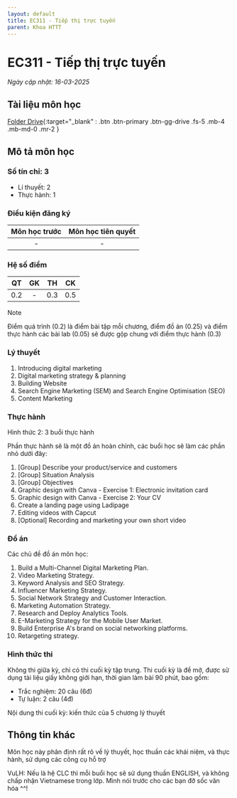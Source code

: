 ```yaml
---
layout: default
title: EC311 - Tiếp thị trực tuyến
parent: Khoa HTTT
---
```


# EC311 - Tiếp thị trực tuyến

*Ngày cập nhật: 16-03-2025*
## Tài liệu môn học

[Folder Drive](https://drive.google.com/drive/folders/1VXJF7yq1OyT0wHUwLbx887DQFp2YX0oH?usp=sharing){:target="_blank" : .btn .btn-primary .btn-gg-drive .fs-5 .mb-4 .mb-md-0 .mr-2 }

## Mô tả môn học

### Số tín chỉ: 3
- Lí thuyết: 2
- Thực hành: 1

### Điều kiện đăng ký

| Môn học trước| Môn học tiên quyết  |
|------|-----|
| <center> - </center>| <center>-</center>|

### Hệ số điểm

| QT   | GK  | TH  | CK  |
|------|-----|-----|-----|
| <center>0.2</center>| <center>-</center>| <center>0.3</center> | <center>0.5</center> |

>[!NOTE]
>Điểm quá trình (0.2) là điểm bài tập mỗi chương, điểm đồ án (0.25) và điểm thực hành các bài lab (0.05) sẽ được gộp chung với điểm thực hành (0.3)

### Lý thuyết

1. Introducing digital marketing
2. Digital marketing strategy & planning
3. Building Website
4. Search Engine Marketing (SEM) and Search Engine Optimisation (SEO)
5. Content Marketing

### Thực hành

Hình thức 2: 3 buổi thực hành

Phần thực hành sẽ là một đồ án hoàn chỉnh, các buổi học sẽ làm các phần nhỏ dưới đây:

1. [Group] Describe your product/service and customers
2. [Group] Situation Analysis
3. [Group] Objectives
4. Graphic design with Canva - Exercise 1: Electronic invitation card
5. Graphic design with Canva - Exercise 2: Your CV
6. Create a landing page using Ladipage
7. Editing videos with Capcut
8. [Optional] Recording and marketing your own short video

### Đồ án

Các chủ đề đồ án môn học:

1. Build a Multi-Channel Digital Marketing Plan.
2. Video Marketing Strategy.
3. Keyword Analysis and SEO Strategy.
4. Influencer Marketing Strategy.
5. Social Network Strategy and Customer Interaction.
6. Marketing Automation Strategy.
7. Research and Deploy Analytics Tools.
8. E-Marketing Strategy for the Mobile User Market.
9. Build Enterprise A's brand on social networking platforms.
10. Retargeting strategy.

### Hình thức thi

Không thi giữa kỳ, chỉ có thi cuối kỳ tập trung. Thi cuối kỳ là đề mở, được sử dụng tài liệu giấy không giới hạn, thời gian làm bài 90 phút, bao gồm:

- Trắc nghiệm: 20 câu (6đ)
- Tự luận: 2 câu (4đ)

Nội dung thi cuối kỳ: kiến thức của 5 chương lý thuyết

## Thông tin khác

Môn học này phân định rất rõ về lý thuyết, học thuần các khái niệm, và thực hành, sử dụng các công cụ hỗ trợ

VuLH: Nếu là hệ CLC thì mỗi buổi học sẽ sử dụng thuần ENGLISH, và không chấp nhận Vietnamese trong lớp. Mình nói trước cho các bạn đỡ sốc văn hóa ^^!